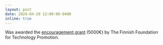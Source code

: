 ```yaml
---
layout: post
date: 2024-04-29 12:00:00-0400
inline: true
---
```


Was awarded the <a href="http://tekniikanedistamissaatio.fi/en/grants/">encouragement grant</a> (5000€) by The Finnish Foundation for Technology Promotion.
